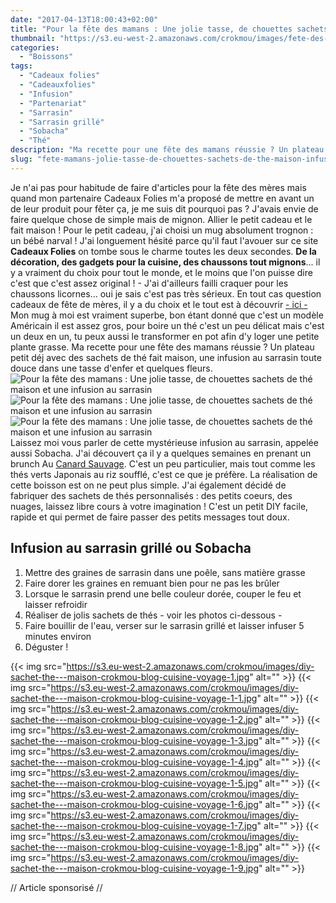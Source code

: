 ```yaml
---
date: "2017-04-13T18:00:43+02:00"
title: "Pour la fête des mamans : Une jolie tasse, de chouettes sachets de thé maison et une infusion au sarrasin"
thumbnail: "https://s3.eu-west-2.amazonaws.com/crokmou/images/fete-des-meres-maman-partenariat-cadeauxfolies-crokmou-blog-cuisine-voyage-1-1.jpg"
categories:
  - "Boissons"
tags:
  - "Cadeaux folies"
  - "Cadeauxfolies"
  - "Infusion"
  - "Partenariat"
  - "Sarrasin"
  - "Sarrasin grillé"
  - "Sobacha"
  - "Thé"
description: "Ma recette pour une fête des mamans réussie ? Un plateau petit déj avec des sachets de thé fait maison, une infusion au sarrasin..."
slug: "fete-mamans-jolie-tasse-de-chouettes-sachets-de-the-maison-infusion-sarrasin"
---
```


Je n'ai pas pour habitude de faire d'articles pour la fête des mères mais quand mon partenaire Cadeaux Folies m'a proposé de mettre en avant un de leur produit pour fêter ça, je me suis dit pourquoi pas ? J'avais envie de faire quelque chose de simple mais de mignon. Allier le petit cadeau et le fait maison ! Pour le petit cadeau, j'ai choisi un mug absolument trognon : un bébé narval ! J'ai longuement hésité parce qu'il faut l'avouer sur ce site **Cadeaux Folies** on tombe sous le charme toutes les deux secondes. **De la décoration, des gadgets pour la cuisine, des chaussons tout mignons**... il y a vraiment du choix pour tout le monde, et le moins que l'on puisse dire c'est que c'est assez original ! - J'ai d'ailleurs failli craquer pour les chaussons licornes... oui je sais c'est pas très sérieux. En tout cas question cadeaux de fête de mères, il y a du choix et le tout est à découvrir [- ici -](https://www.cadeauxfolies.fr/cadeaux-pour-la-fete-des-meres) Mon mug à moi est vraiment superbe, bon étant donné que c'est un modèle Américain il est assez gros, pour boire un thé c'est un peu délicat mais c'est un deux en un, tu peux aussi le transformer en pot afin d'y loger une petite plante grasse. Ma recette pour une fête des mamans réussie ? Un plateau petit déj avec des sachets de thé fait maison, une infusion au sarrasin toute douce dans une tasse d'enfer et quelques fleurs. ![Pour la fête des mamans : Une jolie tasse, de chouettes sachets de thé maison et une infusion au sarrasin](https://s3.eu-west-2.amazonaws.com/crokmou/images/fete-des-meres-maman-partenariat-cadeauxfolies-crokmou-blog-cuisine-voyage-1.jpg) ![Pour la fête des mamans : Une jolie tasse, de chouettes sachets de thé maison et une infusion au sarrasin](https://s3.eu-west-2.amazonaws.com/crokmou/images/sobacha-infusion-graine-sarrasin-crokmou-blog-cuisine-voyage-1.jpg) ![Pour la fête des mamans : Une jolie tasse, de chouettes sachets de thé maison et une infusion au sarrasin](https://s3.eu-west-2.amazonaws.com/crokmou/images/fete-des-meres-maman-partenariat-cadeauxfolies-crokmou-blog-cuisine-voyage-1-2.jpg) Laissez moi vous parler de cette mystérieuse infusion au sarrasin, appelée aussi Sobacha. J'ai découvert ça il y a quelques semaines en prenant un brunch Au [Canard Sauvage](https://www.canardsauvage.org/). C'est un peu particulier, mais tout comme les thés verts Japonais au riz soufflé, c'est ce que je préfère. La réalisation de cette boisson est on ne peut plus simple. J'ai également décidé de fabriquer des sachets de thés personnalisés : des petits coeurs, des nuages, laissez libre cours à votre imagination ! C'est un petit DIY facile, rapide et qui permet de faire passer des petits messages tout doux.

## **Infusion au sarrasin grillé ou Sobacha**

1.  Mettre des graines de sarrasin dans une poêle, sans matière grasse
2.  Faire dorer les graines en remuant bien pour ne pas les brûler
3.  Lorsque le sarrasin prend une belle couleur dorée, couper le feu et laisser refroidir
4.  Réaliser de jolis sachets de thés - voir les photos ci-dessous -
5.  Faire bouillir de l'eau, verser sur le sarrasin grillé et laisser infuser 5 minutes environ
6.  Déguster !

{{< img src="https://s3.eu-west-2.amazonaws.com/crokmou/images/diy-sachet-the---maison-crokmou-blog-cuisine-voyage-1.jpg" alt="" >}} {{< img src="https://s3.eu-west-2.amazonaws.com/crokmou/images/diy-sachet-the---maison-crokmou-blog-cuisine-voyage-1-1.jpg" alt="" >}} {{< img src="https://s3.eu-west-2.amazonaws.com/crokmou/images/diy-sachet-the---maison-crokmou-blog-cuisine-voyage-1-2.jpg" alt="" >}} {{< img src="https://s3.eu-west-2.amazonaws.com/crokmou/images/diy-sachet-the---maison-crokmou-blog-cuisine-voyage-1-3.jpg" alt="" >}} {{< img src="https://s3.eu-west-2.amazonaws.com/crokmou/images/diy-sachet-the---maison-crokmou-blog-cuisine-voyage-1-4.jpg" alt="" >}} {{< img src="https://s3.eu-west-2.amazonaws.com/crokmou/images/diy-sachet-the---maison-crokmou-blog-cuisine-voyage-1-5.jpg" alt="" >}} {{< img src="https://s3.eu-west-2.amazonaws.com/crokmou/images/diy-sachet-the---maison-crokmou-blog-cuisine-voyage-1-6.jpg" alt="" >}} {{< img src="https://s3.eu-west-2.amazonaws.com/crokmou/images/diy-sachet-the---maison-crokmou-blog-cuisine-voyage-1-7.jpg" alt="" >}} {{< img src="https://s3.eu-west-2.amazonaws.com/crokmou/images/diy-sachet-the---maison-crokmou-blog-cuisine-voyage-1-8.jpg" alt="" >}} {{< img src="https://s3.eu-west-2.amazonaws.com/crokmou/images/diy-sachet-the---maison-crokmou-blog-cuisine-voyage-1-9.jpg" alt="" >}}

// Article sponsorisé //